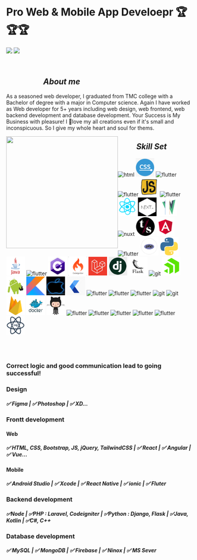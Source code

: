 # Pro Web & Mobile App Develoepr 🏆🏆🏆

<p align=left>
<img algin="left" width="48%" src="https://github-readme-stats.vercel.app/api?username=prodev-web&show_icons=true&include_all_commits=true&count_private=true" />
<img algin="right" width="48%" min-width="300" src="https://github-readme-streak-stats.herokuapp.com/?user=prodev-web&theme=blinks" />
</p>
</br>

## &nbsp;&nbsp;&nbsp;&nbsp;&nbsp;&nbsp;&nbsp;&nbsp;&nbsp;&nbsp;&nbsp;&nbsp;&nbsp;&nbsp;&nbsp;&nbsp;&nbsp;&nbsp;&nbsp;&nbsp;*About me*

As a seasoned web developer, I graduated from TMC college with a Bachelor of degree with a major in Computer science. Again I have worked as Web developer for 5+ years including web design, web frontend, web backend  development and database development.
Your Success is My Business with pleasure!
I 💖love my all creations even if it's small and inconspicuous.
So I give my whole heart and soul for thems.

<img align="left" height="300px" width="300px" src="https://github-readme-stats.vercel.app/api/top-langs/?username=prodev-web&show_icons=true&theme=blinks" />

## &nbsp;&nbsp;&nbsp;&nbsp;&nbsp;&nbsp;&nbsp;&nbsp;&nbsp;&nbsp;*Skill Set*

<p algin="right" width="320px">
    <img height src="https://user-images.githubusercontent.com/86986628/166917156-8e41705c-9a45-40c9-91c5-88a9725581ae.svg" width="50" alt="html" style="max-width: 100%;">
    <img height="50" src="https://github.com/NikitaRaik/NikitaRaik/raw/main/git%20profile%20icons/css.png" width="50" alt="css" style="max-width: 100%;">
    <img height="50" src="https://user-images.githubusercontent.com/86986628/166917505-6f3349c8-5c3d-4ac3-9d75-ca46782038c7.svg" width="50" alt="flutter" style="max-width: 100%;">
    <img height="50" src="https://user-images.githubusercontent.com/86986628/166917478-d0e00101-bfb3-4f61-99a9-4a3ffc059eed.svg" width="50" alt="flutter" style="max-width: 100%;">
    <img height="50" src="https://github.com/NikitaRaik/NikitaRaik/raw/main/git%20profile%20icons/javascript.gif" width="50" alt="javascript" style="max-width: 100%;">
    <img height="50" src="https://user-images.githubusercontent.com/86986628/166917536-56a29dea-f9f0-449c-a3aa-19962ff21e95.svg" width="50" alt="flutter" style="max-width: 100%;">
    <img height="50" src="https://github.com/NikitaRaik/NikitaRaik/raw/main/git%20profile%20icons/react.gif" width="50" alt="react" style="max-width: 100%;">
    <img height="50" src="https://github.com/NikitaRaik/NikitaRaik/raw/main/git%20profile%20icons/next.png" width="50" alt="next" style="max-width: 100%;">
    <img height="50" src="https://github.com/NikitaRaik/NikitaRaik/raw/main/git%20profile%20icons/vue1.gif" width="50" alt="vue" style="max-width: 100%;">
    <img height="50" src="https://github.com/NikitaRaik/NikitaRaik/raw/main/git%20profile%20icons/nuxt.avif" width="50" alt="nuxt" style="max-width: 100%;">
    <img height="50" src="https://github.com/NikitaRaik/NikitaRaik/raw/main/git%20profile%20icons/ts.gif" width="50" alt="typescript" style="max-width: 100%;">
    <img height="50" src="https://github.com/NikitaRaik/NikitaRaik/raw/main/git%20profile%20icons/angular.gif" width="50" alt="angular" style="max-width: 100%;">
    <img height="50" src="https://user-images.githubusercontent.com/86986628/166917450-ffa74495-fbca-4035-9a26-b5ce5cb4737b.svg" width="50" alt="flutter" style="max-width: 100%;">
    <img height="50" src="https://github.com/NikitaRaik/NikitaRaik/raw/main/git%20profile%20icons/php.gif" width="50" alt="php" style="max-width: 100%;">
    <img height="50" src="https://github.com/NikitaRaik/NikitaRaik/raw/main/git%20profile%20icons/python.gif" width="50" alt="python" style="max-width: 100%;">
    <img height="50" src="https://github.com/NikitaRaik/NikitaRaik/raw/main/git%20profile%20icons/java.gif" width="50" alt="Java" style="max-width: 100%;">
    <img height="50" src="https://user-images.githubusercontent.com/86986628/166917507-ef0f9853-8cf3-4c2c-8144-7ca820a6f81a.svg" width="50" alt="flutter" style="max-width: 100%;">
    <img height="50" src="https://github.com/NikitaRaik/NikitaRaik/raw/main/git%20profile%20icons/csharp.png" width="50" alt="c#" style="max-width: 100%;">
    <img height="50" src="https://github.com/NikitaRaik/NikitaRaik/raw/main/git%20profile%20icons/codeigniter.png" width="50" alt="codeigniter" style="max-width: 100%;">
    <img height="50" src="https://github.com/NikitaRaik/NikitaRaik/raw/main/git%20profile%20icons/laravel.jpeg" width="50" alt="laravel" style="max-width: 100%;">
    <img height="50" src="https://github.com/NikitaRaik/NikitaRaik/raw/main/git%20profile%20icons/django.png" width="50" alt="django" style="max-width: 100%;">
    <img height="50" src="https://github.com/NikitaRaik/NikitaRaik/raw/main/git%20profile%20icons/flask.png" width="50" alt="flask" style="max-width: 100%;">
    <img height="50" src="https://user-images.githubusercontent.com/86986628/166917541-b49543ba-a527-4ea7-8b4f-7e1618f560e2.svg" width="50" alt="git" style="max-width: 100%;">
    <img height="50" height="50" src="https://github.com/NikitaRaik/NikitaRaik/raw/main/git%20profile%20icons/kendo.webp" width="50" alt="kendo" style="max-width: 100%;">
    <img height="50" height="50" src="https://github.com/NikitaRaik/NikitaRaik/raw/main/git%20profile%20icons/android.gif" width="50" alt="android" style="max-width: 100%;">
    <img height="50" src="https://github.com/NikitaRaik/NikitaRaik/raw/main/git%20profile%20icons/Kotlin.jfif" width="50" alt="kotlin" style="max-width: 100%;">
    <img height="50" src="https://github.com/NikitaRaik/NikitaRaik/raw/main/git%20profile%20icons/apple.gif" width="50" alt="iOS" style="max-width: 100%;">
    <img height="50" src="https://github.com/NikitaRaik/NikitaRaik/raw/main/git%20profile%20icons/flutter.gif" width="50" alt="flutter" style="max-width: 100%;">
    <img height="50" src="https://user-images.githubusercontent.com/86986628/166917501-936a1fe5-fae1-4fd7-95e1-b811bfa8cc45.svg" width="50" alt="flutter" style="max-width: 100%;">
    <img height="50" src="https://user-images.githubusercontent.com/86986628/166917486-146d3393-a4a6-470f-be1e-0791516d422d.svg" width="50" alt="flutter" style="max-width: 100%;">
    <img height="50" src="https://user-images.githubusercontent.com/86986628/166917516-515e9444-4f7b-4268-8965-9d1b13eeb273.svg" width="50" alt="flutter" style="max-width: 100%;">
    <img height="50" src="https://user-images.githubusercontent.com/86986628/166917547-8d735b7d-54ed-4b79-8f4f-b97ff9d55630.svg" width="50" alt="git" style="max-width: 100%;">
    <img height="50" src="https://user-images.githubusercontent.com/86986628/166917553-eccece2f-4ad0-4cb1-aa24-01fa956999ec.svg" width="50" alt="git" style="max-width: 100%;">
    <img height="50" src="https://github.com/NikitaRaik/NikitaRaik/raw/main/git%20profile%20icons/firebase.webp" width="50" alt="firebase" style="max-width: 100%;">
    <img height="50" src="https://github.com/NikitaRaik/NikitaRaik/raw/main/git%20profile%20icons/docker.png" width="50" alt="docker" style="max-width: 100%;">
    <img height="50" src="https://github.com/NikitaRaik/NikitaRaik/raw/main/git%20profile%20icons/git.gif" width="50" alt="git" style="max-width: 100%;">
    <img height="50" src="https://user-images.githubusercontent.com/86986628/166917497-0163fb95-e238-47f3-b9bb-9b66b70da0bd.svg" width="50" alt="flutter" style="max-width: 100%;">
    <img height="50" src="https://user-images.githubusercontent.com/86986628/166917456-dc0e14b7-8397-4d92-b671-cd0ca44fba80.svg" width="50" alt="flutter" style="max-width: 100%;">
    <img height="50" src="https://user-images.githubusercontent.com/86986628/166917469-dd9db3c6-19e8-4fe9-8f85-7b16c1d64fad.svg" width="50" alt="flutter" style="max-width: 100%;">
    <img height="50" src="https://user-images.githubusercontent.com/86986628/166917503-65300634-43fe-42c6-b99b-d05fd62751bf.svg" width="50" alt="flutter" style="max-width: 100%;">
    <img height="50" src="https://user-images.githubusercontent.com/86986628/166917513-e33ac99a-a28f-4539-9063-1b86bd197517.svg" width="50" alt="flutter" style="max-width: 100%;">
    <img height="50" src="https://github.com/NikitaRaik/NikitaRaik/raw/main/git%20profile%20icons/svg.gif" width="50" alt="svg" style="max-width: 100%;">
</p>

</br></br>

### Correct logic and good communication lead to going successful! 

### Design 

##### ✅ Figma | ✅ Photoshop | ✅ XD... 

### Frontt development 

#### Web 

##### ✅ HTML, CSS, Bootstrap, JS, jQuery, TailwindCSS | ✅ React | ✅ Angular | ✅ Vue... 

#### Mobile 

##### ✅ Android Studio | ✅ Xcode | ✅ React Native | ✅ ionic | ✅ Fluter 

### Backend development 

##### ✅Node | ✅PHP : Laravel, Codeigniter | ✅Python : Django, Flask | ✅Java, Kotlin | ✅C#, C++ 

### Database development 

##### ✅ MySQL | ✅ MongoDB | ✅ Firebase | ✅ Ninox | ✅ MS Sever

